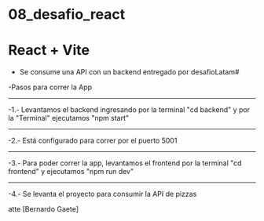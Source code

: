 ﻿# 08_desafio_react
# React + Vite


- Se consume una API con un backend entregado por desafioLatam#

-Pasos para correr la App
<hr>
-1.- Levantamos el backend ingresando por la terminal "cd backend" y por la "Terminal" ejecutamos "npm start"
<hr>
-2.- Está configurado para correr por el puerto 5001
<hr>
-3.- Para poder correr la app, levantamos el frontend por la terminal "cd frontend" y ejecutamos "npm run dev"
<hr>
-4.- Se levanta el proyecto para consumir la API de pizzas

atte 
[Bernardo Gaete]
